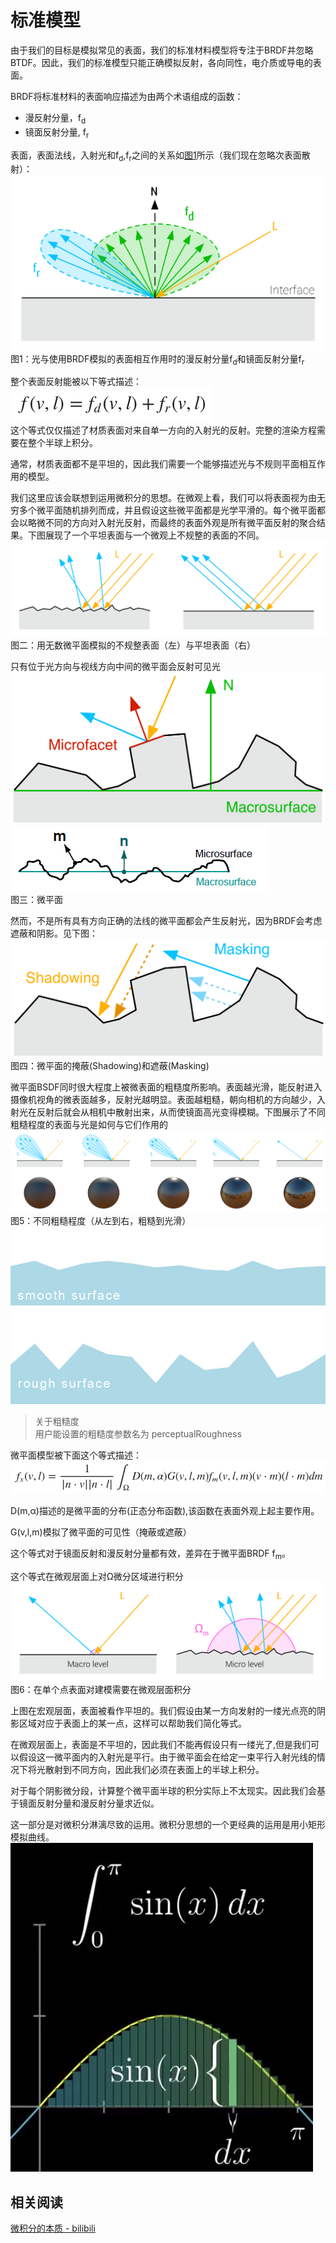 # 标准模型
由于我们的目标是模拟常见的表面，我们的标准材料模型将专注于BRDF并忽略BTDF。因此，我们的标准模型只能正确模拟反射，各向同性，电介质或导电的表面。

BRDF将标准材料的表面响应描述为由两个术语组成的函数：
- 漫反射分量，f<sub>d</sub>
- 镜面反射分量, f<sub>r</sub>

表面，表面法线，入射光和f<sub>d</sub>,f<sub>r</sub>之间的关系如[图1](figure_1)所示（我们现在忽略次表面散射）：
![figure_1](../../assets/material/4.1/diagram_fr_fd.png)
图1：光与使用BRDF模拟的表面相互作用时的漫反射分量f<sub>d</sub>和镜面反射分量f<sub>r</sub>

整个表面反射能被以下等式描述：  
![fd_fr](../../assets/material/4.1/formula/fd_fr.png)  
这个等式仅仅描述了材质表面对来自单一方向的入射光的反射。完整的渲染方程需要在整个半球上积分。

通常，材质表面都不是平坦的，因此我们需要一个能够描述光与不规则平面相互作用的模型。

我们这里应该会联想到运用微积分的思想。在微观上看，我们可以将表面视为由无穷多个微平面随机排列而成，并且假设这些微平面都是光学平滑的。每个微平面都会以略微不同的方向对入射光反射，而最终的表面外观是所有微平面反射的聚合结果。下图展现了一个平坦表面与一个微观上不规整的表面的不同。
![diagram_microfacet](../../assets/material/4.1/diagram_microfacet.png)  
图二：用无数微平面模拟的不规整表面（左）与平坦表面（右）

只有位于光方向与视线方向中间的微平面会反射可见光
![diagram_macrosurface](../../assets/material/4.1/diagram_macrosurface.png)  
![diagram_macrosurface2](../../assets/material/4.1/diagram_macrosurface2.png)  
图三：微平面

然而，不是所有具有方向正确的法线的微平面都会产生反射光，因为BRDF会考虑遮蔽和阴影。见下图：
![diagram_shadowing_masking](../../assets/material/4.1/diagram_shadowing_masking.png) 
图四：微平面的掩蔽(Shadowing)和遮蔽(Masking)

微平面BSDF同时很大程度上被微表面的粗糙度所影响。表面越光滑，能反射进入摄像机视角的微表面越多，反射光越明显。表面越粗糙，朝向相机的方向越少，入射光在反射后就会从相机中散射出来，从而使镜面高光变得模糊。下图展示了不同粗糙程度的表面与光是如何与它们作用的
![diagram_roughness](../../assets/material/4.1/diagram_roughness.png) 
图5：不同粗糙程度（从左到右，粗糙到光滑）
![rough_smooth](../../assets/material/4.1/rough_smooth.png) 

> 关于粗糙度  
> 用户能设置的粗糙度参数名为 perceptualRoughness

微平面模型被下面这个等式描述：
![microfacet](../../assets/material/4.1/formula/microfacet.png) 


D(m,α)描述的是微平面的分布(正态分布函数),该函数在表面外观上起主要作用。

G(v,l,m)模拟了微平面的可见性（掩蔽或遮蔽）

这个等式对于镜面反射和漫反射分量都有效，差异在于微平面BRDF f<sub>m</sub>。

这个等式在微观层面上对Ω微分区域进行积分
![diagram_micro_vs_macro](../../assets/material/4.1/diagram_micro_vs_macro.png) 
图6：在单个点表面对建模需要在微观层面积分

上图在宏观层面，表面被看作平坦的。我们假设由某一方向发射的一缕光点亮的阴影区域对应于表面上的某一点，这样可以帮助我们简化等式。

在微观层面上，表面是不平坦的，因此我们不能再假设只有一缕光了,但是我们可以假设这一微平面内的入射光是平行。由于微平面会在给定一束平行入射光线的情况下将光散射到不同方向，因此我们必须在表面上的半球上积分。

对于每个阴影微分段，计算整个微平面半球的积分实际上不太现实。因此我们会基于镜面反射分量和漫反射分量求近似。

这一部分是对微积分淋漓尽致的运用。微积分思想的一个更经典的运用是用小矩形模拟曲线。
![calculus](../../assets/material/4.1/calculus.png) 

## 相关阅读
[微积分的本质 - bilibili](https://www.bilibili.com/video/av24325548/?p=8)